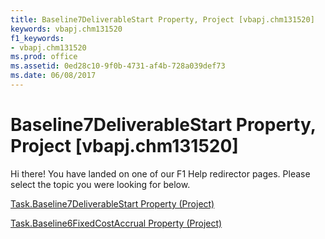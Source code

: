 ```yaml
---
title: Baseline7DeliverableStart Property, Project [vbapj.chm131520]
keywords: vbapj.chm131520
f1_keywords:
- vbapj.chm131520
ms.prod: office
ms.assetid: 0ed28c10-9f0b-4731-af4b-728a039def73
ms.date: 06/08/2017
---
```



# Baseline7DeliverableStart Property, Project [vbapj.chm131520]

Hi there! You have landed on one of our F1 Help redirector pages. Please select the topic you were looking for below.

[Task.Baseline7DeliverableStart Property (Project)](http://msdn.microsoft.com/library/5da76289-b7bb-d273-39b2-701f9d6e90f6%28Office.15%29.aspx)

[Task.Baseline6FixedCostAccrual Property (Project)](http://msdn.microsoft.com/library/8ffe5ae4-0168-a12f-3882-7b03c50ab4aa%28Office.15%29.aspx)


